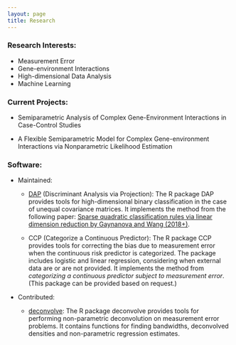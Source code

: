 ```yaml
---
layout: page
title: Research
---
```


### Research Interests:
- Measurement Error
- Gene-environment Interactions
- High-dimensional Data Analysis
- Machine Learning

### Current Projects:

- Semiparametric Analysis of Complex Gene-Environment Interactions in Case-Control Studies


- A Flexible Semiparametric Model for Complex Gene-environment Interactions via Nonparametric Likelihood Estimation

### Software:

- Maintained:

   - [DAP](https://cran.r-project.org/web/packages/DAP/index.html) (Discriminant Analysis via Projection): The R package DAP provides tools for high-dimensional binary classification in the case of unequal covariance matrices. It implements the method from the following paper:
[Sparse quadratic classification rules via linear dimension reduction by Gaynanova and Wang (2018+)](https://arxiv.org/abs/1711.04817).

  - CCP (Categorize a Continuous Predictor): The R package CCP provides tools for correcting the bias due to measurement error when the continuous risk predictor is categorized. The package includes logistic and linear regression, considering when external data are or are not provided. It implements the method from _categorizing a continuous predictor subject to measurement error_.
    (This package can be provided based on request.)

- Contributed:

  - [deconvolve](https://github.com/TimothyHyndman/deconvolve): The R package deconvolve provides tools for performing non-parametric deconvolution on measurement error problems. It contains functions for finding bandwidths, deconvolved densities and non-parametric regression estimates.
